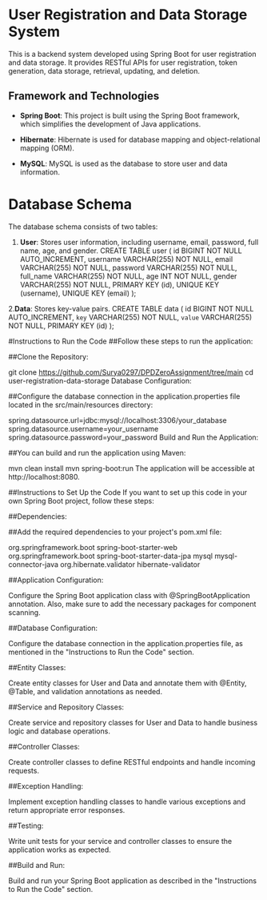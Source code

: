 # User Registration and Data Storage System

This is a backend system developed using Spring Boot for user registration and data storage. It provides RESTful APIs for user registration, token generation, data storage, retrieval, updating, and deletion.

## Framework and Technologies

- **Spring Boot**: This project is built using the Spring Boot framework, which simplifies the development of Java applications.

- **Hibernate**: Hibernate is used for database mapping and object-relational mapping (ORM).

- **MySQL**: MySQL is used as the database to store user and data information.

# Database Schema

The database schema consists of two tables:

1. **User**: Stores user information, including username, email, password, full name, age, and gender.
   CREATE TABLE user (
       id BIGINT NOT NULL AUTO_INCREMENT,
       username VARCHAR(255) NOT NULL,
       email VARCHAR(255) NOT NULL,
       password VARCHAR(255) NOT NULL,
       full_name VARCHAR(255) NOT NULL,
       age INT NOT NULL,
       gender VARCHAR(255) NOT NULL,
       PRIMARY KEY (id),
       UNIQUE KEY (username),
       UNIQUE KEY (email)
   );
   
2.**Data**: Stores key-value pairs.
  CREATE TABLE data (
    id BIGINT NOT NULL AUTO_INCREMENT,
    `key` VARCHAR(255) NOT NULL,
    `value` VARCHAR(255) NOT NULL,
    PRIMARY KEY (id)
  );

#Instructions to Run the Code
##Follow these steps to run the application:

##Clone the Repository:

git clone https://github.com/Surya0297/DPDZeroAssignment/tree/main
cd user-registration-data-storage
Database Configuration:

##Configure the database connection in the application.properties file located in the src/main/resources directory:

spring.datasource.url=jdbc:mysql://localhost:3306/your_database
spring.datasource.username=your_username
spring.datasource.password=your_password
Build and Run the Application:

##You can build and run the application using Maven:

mvn clean install
mvn spring-boot:run
The application will be accessible at http://localhost:8080.

##Instructions to Set Up the Code
If you want to set up this code in your own Spring Boot project, follow these steps:

##Dependencies:

##Add the required dependencies to your project's pom.xml file:

<!-- Spring Boot Starter Web -->
<dependency>
    <groupId>org.springframework.boot</groupId>
    <artifactId>spring-boot-starter-web</artifactId>
</dependency>

<!-- Spring Boot Starter Data JPA -->
<dependency>
    <groupId>org.springframework.boot</groupId>
    <artifactId>spring-boot-starter-data-jpa</artifactId>
</dependency>

<!-- MySQL Connector -->
<dependency>
    <groupId>mysql</groupId>
    <artifactId>mysql-connector-java</artifactId>
</dependency>

<!-- Hibernate Validator -->
<dependency>
    <groupId>org.hibernate.validator</groupId>
    <artifactId>hibernate-validator</artifactId>
</dependency>

##Application Configuration:

Configure the Spring Boot application class with @SpringBootApplication annotation. Also, make sure to add the necessary packages for component scanning.

##Database Configuration:

Configure the database connection in the application.properties file, as mentioned in the "Instructions to Run the Code" section.

##Entity Classes:

Create entity classes for User and Data and annotate them with @Entity, @Table, and validation annotations as needed.

##Service and Repository Classes:

Create service and repository classes for User and Data to handle business logic and database operations.

##Controller Classes:

Create controller classes to define RESTful endpoints and handle incoming requests.

##Exception Handling:

Implement exception handling classes to handle various exceptions and return appropriate error responses.

##Testing:

Write unit tests for your service and controller classes to ensure the application works as expected.

##Build and Run:

Build and run your Spring Boot application as described in the "Instructions to Run the Code" section.
